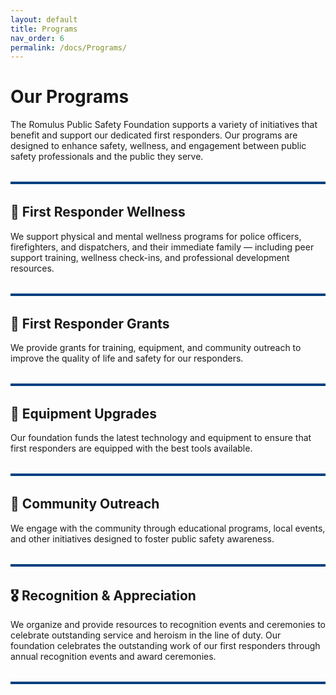 ```yaml
---
layout: default
title: Programs
nav_order: 6
permalink: /docs/Programs/
---
```


<!-- Google tag (gtag.js) -->
<script async src="https://www.googletagmanager.com/gtag/js?id=G-YD66KT4FWL"></script>
<script>
  window.dataLayer = window.dataLayer || [];
  function gtag(){dataLayer.push(arguments);}
  gtag('js', new Date());

  gtag('config', 'G-YD66KT4FWL');
</script>

# Our Programs

The Romulus Public Safety Foundation supports a variety of initiatives that benefit and support our dedicated first responders. Our programs are designed to enhance safety, wellness, and engagement between public safety professionals and the public they serve.

<hr style="border: none; height: 4px; background-color: #004080; margin: 2rem 0;" />

## 🚒 First Responder Wellness
We support physical and mental wellness programs for police officers, firefighters, and dispatchers, and their immediate family — including peer support training, wellness check-ins, and professional development resources.

<hr style="border: none; height: 4px; background-color: #004080; margin: 2rem 0;" />

## 🚓 First Responder Grants
We provide grants for training, equipment, and community outreach to improve the quality of life and safety for our responders.

<hr style="border: none; height: 4px; background-color: #004080; margin: 2rem 0;" />

## 🚒 Equipment Upgrades
Our foundation funds the latest technology and equipment to ensure that first responders are equipped with the best tools available.

<hr style="border: none; height: 4px; background-color: #004080; margin: 2rem 0;" />

## 👮 Community Outreach
We engage with the community through educational programs, local events, and other initiatives designed to foster public safety awareness.

<hr style="border: none; height: 4px; background-color: #004080; margin: 2rem 0;" />

## 🎖️ Recognition & Appreciation
We organize and provide resources to recognition events and ceremonies to celebrate outstanding service and heroism in the line of duty. Our foundation celebrates the outstanding work of our first responders through annual recognition events and award ceremonies.

<hr style="border: none; height: 4px; background-color: #004080; margin: 2rem 0;" />
